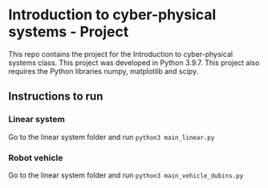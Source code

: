 # Introduction to cyber-physical systems - Project

This repo contains the project for the Introduction to cyber-physical systems class. This project was developed in Python 3.9.7. This project also requires the Python libraries numpy, matplotlib and scipy.

## Instructions to run

### Linear system

Go to the linear system folder and run 
`python3 main_linear.py`

### Robot vehicle
Go to the linear system folder and run 
`python3 main_vehicle_dubins.py`